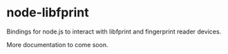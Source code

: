 # node-libfprint

Bindings for node.js to interact with libfprint and fingerprint reader devices.

More documentation to come soon.
